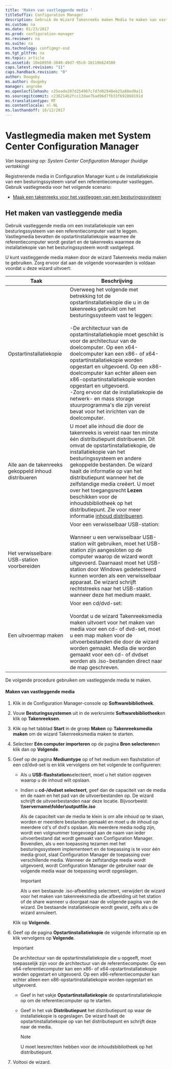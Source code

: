 ```yaml
---
title: 'Maken van vastleggende media '
titleSuffix: Configuration Manager
description: Gebruik de Wizard Takenreeks maken Media te maken van vastleggende media in Configuration Manager om de installatiekopie van een besturingssysteem vanaf een referentiecomputer.
ms.custom: na
ms.date: 01/23/2017
ms.prod: configuration-manager
ms.reviewer: na
ms.suite: na
ms.technology: configmgr-osd
ms.tgt_pltfrm: na
ms.topic: article
ms.assetid: 10eb8958-3848-49d7-95c0-16119b624580
caps.latest.revision: "11"
caps.handback.revision: "0"
author: Dougeby
ms.author: dougeby
manager: angrobe
ms.openlocfilehash: c25eade287d254907c7d7d02948eb25a88ed0a11
ms.sourcegitcommit: c236214b2fcc13dae7bad96d7fb33f692868191d
ms.translationtype: MT
ms.contentlocale: nl-NL
ms.lasthandoff: 10/12/2017
---
```

# <a name="create-capture-media-with-system-center-configuration-manager"></a>Vastlegmedia maken met System Center Configuration Manager

*Van toepassing op: System Center Configuration Manager (huidige vertakking)*

Registrerende media in Configuration Manager kunt u de installatiekopie van een besturingssysteem vanaf een referentiecomputer vastleggen. Gebruik vastlegmedia voor het volgende scenario:  

-   [Maak een takenreeks voor het vastleggen van een besturingssysteem](create-a-task-sequence-to-capture-an-operating-system.md)  

##  <a name="BKMK_CreateCaptureMedia"></a> Het maken van vastleggende media  
 Gebruik vastleggende media om een installatiekopie van een besturingssysteem van een referentiecomputer vast te leggen. Vastlegmedia bevatten de opstartinstallatiekopie waarmee de referentiecomputer wordt gestart en de takenreeks waarmee de installatiekopie van het besturingssysteem wordt vastgelegd.

U kunt vastleggende media maken door de wizard Takenreeks media maken te gebruiken. Zorg ervoor dat aan de volgende voorwaarden is voldaan voordat u deze wizard uitvoert:  

|Taak|Beschrijving|  
|----------|-----------------|  
|Opstartinstallatiekopie|Overweeg het volgende met betrekking tot de opstartinstallatiekopie die u in de takenreeks gebruikt om het besturingssysteem vast te leggen:<br /><br /> -De architectuur van de opstartinstallatiekopie moet geschikt is voor de architectuur van de doelcomputer. Op een x64-doelcomputer kan een x86- of x64-opstartinstallatiekopie worden opgestart en uitgevoerd. Op een x86-doelcomputer kan echter alleen een x86-opstartinstallatiekopie worden opgestart en uitgevoerd.<br />-Zorg ervoor dat de installatiekopie de netwerk- en mass storage stuurprogramma's die zijn vereist bevat voor het inrichten van de doelcomputer.|  
|Alle aan de takenreeks gekoppeld inhoud distribueren|U moet alle inhoud die door de takenreeks is vereist naar ten minste één distributiepunt distribueren. Dit omvat de opstartinstallatiekopie, de installatiekopie van het besturingssysteem en andere gekoppelde bestanden. De wizard haalt de informatie op van het distributiepunt wanneer het de zelfstandige media creëert. U moet over het toegangsrecht **Lezen** beschikken voor de inhoudsbibliotheek op het distributiepunt.  Zie voor meer informatie [inhoud distribueren](../../core/servers/deploy/configure/deploy-and-manage-content.md#bkmk_distribute).|  
|Het verwisselbare USB-station voorbereiden|Voor een verwisselbaar USB-station:<br /><br /> Wanneer u een verwisselbaar USB-station wilt gebruiken, moet het USB-station zijn aangesloten op de computer waarop de wizard wordt uitgevoerd. Daarnaast moet het USB-station door Windows gedetecteerd kunnen worden als een verwisselbaar apparaat. De wizard schrijft rechtstreeks naar het USB-station wanneer deze het medium maakt.|  
|Een uitvoermap maken|Voor een cd/dvd-set:<br /><br /> Voordat u de wizard Takenreeksmedia maken uitvoert voor het maken van media voor een cd- of dvd-set, moet u een map maken voor de uitvoerbestanden die door de wizard worden gemaakt. Media die worden gemaakt voor een cd- of dvdset worden als .iso-bestanden direct naar de map geschreven.|  

 De volgende procedure gebruiken om vastleggende media te maken.  

#### <a name="to-create-capture-media"></a>Maken van vastleggende media  

1.  Klik in de Configuration Manager-console op **Softwarebibliotheek**.  

2.  Vouw **Besturingssystemen** uit in de werkruimte **Softwarebibliotheek**en klik op **Takenreeksen**.  

3.  Klik op het tabblad **Start** in de groep **Maken** op **Takenreeksmedia maken** om de wizard Takenreeksmedia maken te starten.  

4.  Selecteer **Eén computer importeren** op de pagina **Bron selecteren**en klik dan op **Volgende**.  

5.  Geef op de pagina **Mediumtype** op of het medium een flashstation of een cd/dvd-set is en klik vervolgens om het volgende te configureren:  

    -   Als u **USB-flashstation**selecteert, moet u het station opgeven waarop u de inhoud wilt opslaan.  

    -   Indien u **cd-/dvdset selecteert**, geef dan de capaciteit van de media en de naam en het pad van de uitvoerbestanden op. De wizard schrijft de uitvoerbestanden naar deze locatie. Bijvoorbeeld:  **\\\servername\folder\outputfile.iso**  

         Als de capaciteit van de media te klein is om alle inhoud op te slaan, worden er meerdere bestanden gemaakt en moet u de inhoud op meerdere cd's of dvd's opslaan. Als meerdere media nodig zijn, wordt een volgnummer toegevoegd aan de naam van ieder uitvoerbestand dat wordt gemaakt van Configuration Manager. Bovendien, als u een toepassing tezamen met het besturingssysteem implementeert en de toepassing is te voor één media groot, slaat Configuration Manager de toepassing over verschillende media. Wanneer de zelfstandige media wordt uitgevoerd, wordt Configuration Manager de gebruiker naar de volgende media waar de toepassing wordt opgeslagen.  

        > [!IMPORTANT]  
        >  Als u een bestaande .iso-afbeelding selecteert, verwijdert de wizard voor het maken van takenreeksmedia die afbeelding uit het station of de share wanneer u doorgaat naar de volgende pagina van de wizard. De bestaande installatiekopie wordt gewist, zelfs als u de wizard annuleert.  

     Klik op **Volgende**.  

6.  Geef op de pagina **Opstartinstallatiekopie** de volgende informatie op en klik vervolgens op **Volgende**.  

    > [!IMPORTANT]  
    >  De architectuur van de opstartinstallatiekopie die u opgeeft, moet toepasselijk zijn voor de architectuur van de referentiecomputer. Op een x64-referentiecomputer kan een x86- of x64-opstartinstallatiekopie worden opgestart en uitgevoerd. Op een x86-referentiecomputer kan echter alleen een x86-opstartinstallatiekopie worden opgestart en uitgevoerd.  

    -   Geef in het vakje **Opstartinstallatiekopie** de opstartinstallatiekopie op om de referentiecomputer op te starten.  

    -   Geef in het vak **Distributiepunt** het distributiepunt op waar de installatiekopie is opgeslagen. De wizard haalt de opstartinstallatiekopie op van het distributiepunt en schrijft deze naar de media.  

        > [!NOTE]  
        >  U moet leesrechten hebben voor de inhoudsbibliotheek op het distributiepunt.  

7.  Voltooi de wizard.  
